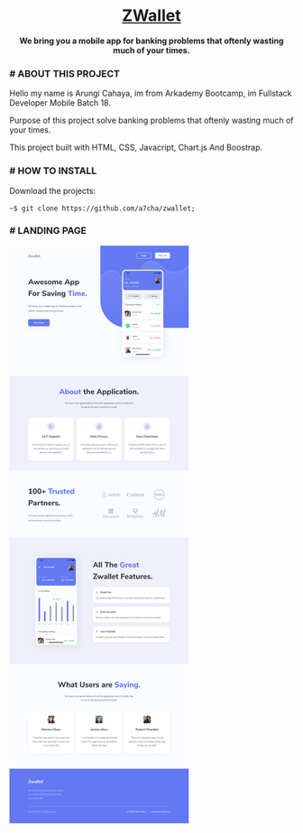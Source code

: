 <h1 align="center">
	<a href="https://e-money-zwallet.netlify.app/">
		ZWallet
	</a>
</h1>

<p align="center">
 <strong>We bring you a mobile app for banking problems that oftenly wasting much of your times.</strong>
</p>


### # ABOUT THIS PROJECT
Hello my name is Arungi Cahaya, im from Arkademy Bootcamp, im Fullstack Developer Mobile Batch 18.

Purpose of this project solve banking problems that oftenly wasting much of your times.

This project built with HTML, CSS, Javacript, Chart.js And Boostrap.



### # HOW TO INSTALL
Download the projects: 
```
~$ git clone https://github.com/a7cha/zwallet;
```

### # LANDING PAGE
![alt text](https://github.com/a7cha/zwallet/blob/master/Landing-page.png "Logo Title Text 1")
 
